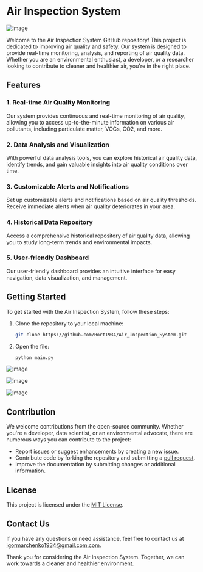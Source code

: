 # Air Inspection System

![image](https://user-images.githubusercontent.com/61141309/231165965-e114cafa-faf8-4894-82d6-973fb5b08642.png)

Welcome to the Air Inspection System GitHub repository! This project is dedicated to improving air quality and safety. Our system is designed to provide real-time monitoring, analysis, and reporting of air quality data. Whether you are an environmental enthusiast, a developer, or a researcher looking to contribute to cleaner and healthier air, you're in the right place.

## Features

### 1. Real-time Air Quality Monitoring

Our system provides continuous and real-time monitoring of air quality, allowing you to access up-to-the-minute information on various air pollutants, including particulate matter, VOCs, CO2, and more.

### 2. Data Analysis and Visualization

With powerful data analysis tools, you can explore historical air quality data, identify trends, and gain valuable insights into air quality conditions over time.

### 3. Customizable Alerts and Notifications

Set up customizable alerts and notifications based on air quality thresholds. Receive immediate alerts when air quality deteriorates in your area.

### 4. Historical Data Repository

Access a comprehensive historical repository of air quality data, allowing you to study long-term trends and environmental impacts.

### 5. User-friendly Dashboard

Our user-friendly dashboard provides an intuitive interface for easy navigation, data visualization, and management.

## Getting Started

To get started with the Air Inspection System, follow these steps:

1. Clone the repository to your local machine:

   ```bash
   git clone https://github.com/Hort1934/Air_Inspection_System.git
   ```

2. Open the file:

   ```bash
   python main.py
   ```

![image](https://user-images.githubusercontent.com/61141309/231166111-c46067b3-855f-4476-8d04-5ab5aad6d757.png)

![image](https://user-images.githubusercontent.com/61141309/231166194-40537d03-2db3-48dd-9c90-6a38afe2c76f.png)

![image](https://user-images.githubusercontent.com/61141309/231166282-4bf1da66-35a4-4a09-bbab-97332a809c68.png)

## Contribution

We welcome contributions from the open-source community. Whether you're a developer, data scientist, or an environmental advocate, there are numerous ways you can contribute to the project:

- Report issues or suggest enhancements by creating a new [issue](https://github.com/Hort1934/Air_Inspection_System/issues).
- Contribute code by forking the repository and submitting a [pull request](https://github.com/Hort1934/Air_Inspection_System/pulls).
- Improve the documentation by submitting changes or additional information.


## License

This project is licensed under the [MIT License](LICENSE).

## Contact Us

If you have any questions or need assistance, feel free to contact us at igormarchenko1934@gmail.com.com.

Thank you for considering the Air Inspection System. Together, we can work towards a cleaner and healthier environment.

